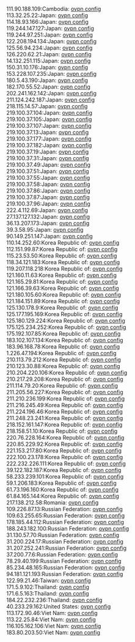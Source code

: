 111.90.188.109:Cambodia: [ovpn config](vpn/111_90_188_109.ovpn)  
113.32.25.22:Japan: [ovpn config](vpn/113_32_25_22.ovpn)  
114.18.93.166:Japan: [ovpn config](vpn/114_18_93_166.ovpn)  
119.244.147.127:Japan: [ovpn config](vpn/119_244_147_127.ovpn)  
119.244.97.251:Japan: [ovpn config](vpn/119_244_97_251.ovpn)  
122.208.194.134:Japan: [ovpn config](vpn/122_208_194_134.ovpn)  
125.56.94.234:Japan: [ovpn config](vpn/125_56_94_234.ovpn)  
126.220.62.21:Japan: [ovpn config](vpn/126_220_62_21.ovpn)  
14.132.251.115:Japan: [ovpn config](vpn/14_132_251_115.ovpn)  
150.31.10.176:Japan: [ovpn config](vpn/150_31_10_176.ovpn)  
153.228.107.235:Japan: [ovpn config](vpn/153_228_107_235.ovpn)  
180.5.43.190:Japan: [ovpn config](vpn/180_5_43_190.ovpn)  
182.170.55.52:Japan: [ovpn config](vpn/182_170_55_52.ovpn)  
202.241.162.142:Japan: [ovpn config](vpn/202_241_162_142.ovpn)  
211.124.242.187:Japan: [ovpn config](vpn/211_124_242_187.ovpn)  
218.115.14.57:Japan: [ovpn config](vpn/218_115_14_57.ovpn)  
219.100.37.104:Japan: [ovpn config](vpn/219_100_37_104.ovpn)  
219.100.37.105:Japan: [ovpn config](vpn/219_100_37_105.ovpn)  
219.100.37.107:Japan: [ovpn config](vpn/219_100_37_107.ovpn)  
219.100.37.13:Japan: [ovpn config](vpn/219_100_37_13.ovpn)  
219.100.37.177:Japan: [ovpn config](vpn/219_100_37_177.ovpn)  
219.100.37.182:Japan: [ovpn config](vpn/219_100_37_182.ovpn)  
219.100.37.19:Japan: [ovpn config](vpn/219_100_37_19.ovpn)  
219.100.37.31:Japan: [ovpn config](vpn/219_100_37_31.ovpn)  
219.100.37.49:Japan: [ovpn config](vpn/219_100_37_49.ovpn)  
219.100.37.51:Japan: [ovpn config](vpn/219_100_37_51.ovpn)  
219.100.37.55:Japan: [ovpn config](vpn/219_100_37_55.ovpn)  
219.100.37.58:Japan: [ovpn config](vpn/219_100_37_58.ovpn)  
219.100.37.86:Japan: [ovpn config](vpn/219_100_37_86.ovpn)  
219.100.37.87:Japan: [ovpn config](vpn/219_100_37_87.ovpn)  
219.100.37.96:Japan: [ovpn config](vpn/219_100_37_96.ovpn)  
222.4.112.69:Japan: [ovpn config](vpn/222_4_112_69.ovpn)  
27.137.127.132:Japan: [ovpn config](vpn/27_137_127_132.ovpn)  
36.13.207.173:Japan: [ovpn config](vpn/36_13_207_173.ovpn)  
39.3.58.95:Japan: [ovpn config](vpn/39_3_58_95.ovpn)  
90.149.251.147:Japan: [ovpn config](vpn/90_149_251_147.ovpn)  
110.14.252.60:Korea Republic of: [ovpn config](vpn/110_14_252_60.ovpn)  
112.151.99.87:Korea Republic of: [ovpn config](vpn/112_151_99_87.ovpn)  
115.23.53.50:Korea Republic of: [ovpn config](vpn/115_23_53_50.ovpn)  
118.34.121.183:Korea Republic of: [ovpn config](vpn/118_34_121_183.ovpn)  
119.207.118.218:Korea Republic of: [ovpn config](vpn/119_207_118_218.ovpn)  
121.160.11.63:Korea Republic of: [ovpn config](vpn/121_160_11_63.ovpn)  
121.165.29.81:Korea Republic of: [ovpn config](vpn/121_165_29_81.ovpn)  
121.166.39.63:Korea Republic of: [ovpn config](vpn/121_166_39_63.ovpn)  
121.180.105.60:Korea Republic of: [ovpn config](vpn/121_180_105_60.ovpn)  
121.184.151.89:Korea Republic of: [ovpn config](vpn/121_184_151_89.ovpn)  
125.130.178.9:Korea Republic of: [ovpn config](vpn/125_130_178_9.ovpn)  
125.177.195.169:Korea Republic of: [ovpn config](vpn/125_177_195_169.ovpn)  
125.180.129.224:Korea Republic of: [ovpn config](vpn/125_180_129_224.ovpn)  
175.125.234.252:Korea Republic of: [ovpn config](vpn/175_125_234_252.ovpn)  
175.192.107.85:Korea Republic of: [ovpn config](vpn/175_192_107_85.ovpn)  
183.102.107.134:Korea Republic of: [ovpn config](vpn/183_102_107_134.ovpn)  
183.96.168.78:Korea Republic of: [ovpn config](vpn/183_96_168_78.ovpn)  
1.226.47.194:Korea Republic of: [ovpn config](vpn/1_226_47_194.ovpn)  
210.113.79.212:Korea Republic of: [ovpn config](vpn/210_113_79_212.ovpn)  
210.123.30.88:Korea Republic of: [ovpn config](vpn/210_123_30_88.ovpn)  
210.204.220.106:Korea Republic of: [ovpn config](vpn/210_204_220_106.ovpn)  
210.217.29.208:Korea Republic of: [ovpn config](vpn/210_217_29_208.ovpn)  
211.114.79.20:Korea Republic of: [ovpn config](vpn/211_114_79_20.ovpn)  
211.205.56.227:Korea Republic of: [ovpn config](vpn/211_205_56_227.ovpn)  
211.210.236.199:Korea Republic of: [ovpn config](vpn/211_210_236_199.ovpn)  
211.216.245.49:Korea Republic of: [ovpn config](vpn/211_216_245_49.ovpn)  
211.224.196.46:Korea Republic of: [ovpn config](vpn/211_224_196_46.ovpn)  
211.248.23.241:Korea Republic of: [ovpn config](vpn/211_248_23_241.ovpn)  
218.152.161.147:Korea Republic of: [ovpn config](vpn/218_152_161_147.ovpn)  
218.158.51.10:Korea Republic of: [ovpn config](vpn/218_158_51_10.ovpn)  
220.76.228.164:Korea Republic of: [ovpn config](vpn/220_76_228_164.ovpn)  
220.85.229.92:Korea Republic of: [ovpn config](vpn/220_85_229_92.ovpn)  
221.153.217.80:Korea Republic of: [ovpn config](vpn/221_153_217_80.ovpn)  
222.100.23.178:Korea Republic of: [ovpn config](vpn/222_100_23_178.ovpn)  
222.232.226.111:Korea Republic of: [ovpn config](vpn/222_232_226_111.ovpn)  
39.122.182.187:Korea Republic of: [ovpn config](vpn/39_122_182_187.ovpn)  
58.233.239.101:Korea Republic of: [ovpn config](vpn/58_233_239_101.ovpn)  
59.1.206.183:Korea Republic of: [ovpn config](vpn/59_1_206_183.ovpn)  
61.73.196.160:Korea Republic of: [ovpn config](vpn/61_73_196_160.ovpn)  
61.84.165.144:Korea Republic of: [ovpn config](vpn/61_84_165_144.ovpn)  
217.138.212.58:Romania: [ovpn config](vpn/217_138_212_58.ovpn)  
109.226.87.13:Russian Federation: [ovpn config](vpn/109_226_87_13.ovpn)  
109.63.255.65:Russian Federation: [ovpn config](vpn/109_63_255_65.ovpn)  
178.185.44.112:Russian Federation: [ovpn config](vpn/178_185_44_112.ovpn)  
188.243.182.100:Russian Federation: [ovpn config](vpn/188_243_182_100.ovpn)  
31.130.57.70:Russian Federation: [ovpn config](vpn/31_130_57_70.ovpn)  
31.200.224.17:Russian Federation: [ovpn config](vpn/31_200_224_17.ovpn)  
31.207.252.241:Russian Federation: [ovpn config](vpn/31_207_252_241.ovpn)  
37.200.77.6:Russian Federation: [ovpn config](vpn/37_200_77_6.ovpn)  
78.29.40.199:Russian Federation: [ovpn config](vpn/78_29_40_199.ovpn)  
85.234.48.165:Russian Federation: [ovpn config](vpn/85_234_48_165.ovpn)  
94.181.121.193:Russian Federation: [ovpn config](vpn/94_181_121_193.ovpn)  
122.99.21.46:Taiwan: [ovpn config](vpn/122_99_21_46.ovpn)  
171.5.9.102:Thailand: [ovpn config](vpn/171_5_9_102.ovpn)  
171.6.5.163:Thailand: [ovpn config](vpn/171_6_5_163.ovpn)  
184.22.232.236:Thailand: [ovpn config](vpn/184_22_232_236.ovpn)  
40.233.29.162:United States: [ovpn config](vpn/40_233_29_162.ovpn)  
113.172.90.46:Viet Nam: [ovpn config](vpn/113_172_90_46.ovpn)  
113.22.25.84:Viet Nam: [ovpn config](vpn/113_22_25_84.ovpn)  
116.105.162.106:Viet Nam: [ovpn config](vpn/116_105_162_106.ovpn)  
183.80.203.50:Viet Nam: [ovpn config](vpn/183_80_203_50.ovpn)  
